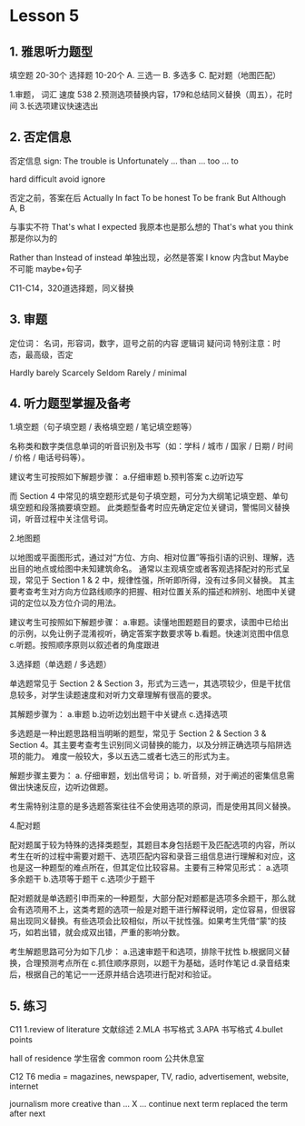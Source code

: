 # Lesson 5


## 1. 雅思听力题型

填空题 20-30个
选择题 10-20个
A. 三选一
B. 多选多
C. 配对题（地图匹配）

1.审题， 词汇 速度   538
2.预测选项替换内容，179和总结同义替换（周五），花时间
3.长选项建议快速选出

## 2. 否定信息

否定信息 sign:
The trouble is
Unfortunately
... than ...
too ... to

hard
difficult
avoid
ignore

否定之前，答案在后
Actually
In fact
To be honest
To be frank
But
Although A, B

与事实不符
That's what I expected 我原本也是那么想的
That's what you think 那是你以为的

Rather than
Instead of     instead 单独出现，必然是答案
I know  内含but
Maybe   不可能  maybe+句子

C11-C14，320道选择题，同义替换

## 3. 审题

定位词：
名词，形容词，数字，逗号之前的内容
逻辑词
疑问词
特别注意：时态，最高级，否定

Hardly
barely
Scarcely
Seldom
Rarely / minimal


## 4. 听力题型掌握及备考

1.填空题（句子填空题 / 表格填空题 / 笔记填空题等）

名称类和数字类信息单词的听音识别及书写（如：学科 / 城市 / 国家 / 日期 / 时间 / 价格 / 电话号码等）。

建议考生可按照如下解题步骤：
a.仔细审题
b.预判答案
c.边听边写

而 Section 4 中常见的填空题形式是句子填空题，可分为大纲笔记填空题、单句填空题和段落摘要填空题。
此类题型备考时应先确定定位关键词，警惕同义替换词，听音过程中关注信号词。

2.地图题

以地图或平面图形式，通过对“方位、方向、相对位置”等指引语的识别、理解，选出目的地点或给图中未知建筑命名。
通常以主观填空或者客观选择配对的形式呈现，常见于 Section 1 & 2 中，规律性强，所听即所得，没有过多同义替换。
其主要考查考生对方向方位路线顺序的把握、相对位置关系的描述和辨别、地图中关键词的定位以及方位介词的用法。

建议考生可按照如下解题步骤：
a.审题。读懂地图题题目的要求，读图中已给出的示例，以免让例子混淆视听，确定答案字数要求等
b.看题。快速浏览图中信息
c.听题。按照顺序原则以叙述者的角度跟进

3.选择题（单选题 / 多选题）

单选题常见于 Section 2 & Section 3，形式为三选一，其选项较少，但是干扰信息较多，对学生读题速度和对听力文章理解有很高的要求。

其解题步骤为：
a.审题
b.边听边划出题干中关键点
c.选择选项

多选题是一种出题思路相当明晰的题型，常见于 Section 2 & Section 3 & Section 4。其主要考查考生识别同义词替换的能力，以及分辨正确选项与陷阱选项的能力。
难度一般较大，多以五选二或者七选三的形式为主。

解题步骤主要为：
a. 仔细审题，划出信号词；
b. 听音频，对于阐述的密集信息需做出快速反应，边听边做题。

考生需特别注意的是多选题答案往往不会使用选项的原词，而是使用其同义替换。

4.配对题

配对题属于较为特殊的选择类题型，其题目本身包括题干及匹配选项的内容，所以考生在听的过程中需要对题干、选项匹配内容和录音三组信息进行理解和对应，这也是这一种题型的难点所在，但其定位比较容易。主要有三种常见形式：
a.选项多余题干
b.选项等于题干
c.选项少于题干

配对题就是单选题引申而来的一种题型，大部分配对题都是选项多余题干，那么就会有选项用不上，这类考题的选项一般是对题干进行解释说明，定位容易，但很容易出现同义替换。有些选项会比较相似，所以干扰性强。如果考生凭借“蒙”的技巧，如若出错，就会成双出错，严重的影响分数。

考生解题思路可分为如下几步：
a.迅速审题干和选项，排除干扰性
b.根据同义替换，合理预测考点所在
c.抓住顺序原则，以题干为基础，适时作笔记
d.录音结束后，根据自己的笔记一一还原并结合选项进行配对和验证。


## 5. 练习

C11
1.review of literature 文献综述
2.MLA         书写格式
3.APA         书写格式
4.bullet points  

hall of residence 学生宿舍
common room 公共休息室

C12 T6
media = 
magazines, 
newspaper, 
TV, 
radio, 
advertisement, 
website, 
internet

journalism
more creative than ... X ...
continue
next term
replaced
the term after next





